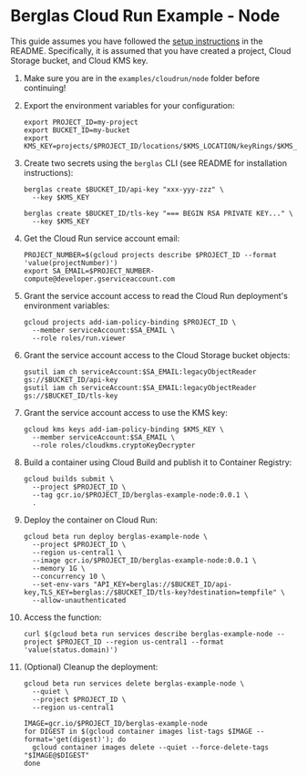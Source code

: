 # Berglas Cloud Run Example - Node

This guide assumes you have followed the [setup instructions][setup] in the
README. Specifically, it is assumed that you have created a project, Cloud
Storage bucket, and Cloud KMS key.

[setup]: https://github.com/GoogleCloudPlatform/berglas#setup

1. Make sure you are in the `examples/cloudrun/node` folder before continuing!

1. Export the environment variables for your configuration:

    ```text
    export PROJECT_ID=my-project
    export BUCKET_ID=my-bucket
    export KMS_KEY=projects/$PROJECT_ID/locations/$KMS_LOCATION/keyRings/$KMS_KEYRING/cryptoKeys/$KMS_CRYPTO_KEY
    ```

1. Create two secrets using the `berglas` CLI (see README for installation
instructions):

    ```text
    berglas create $BUCKET_ID/api-key "xxx-yyy-zzz" \
      --key $KMS_KEY
    ```

    ```text
    berglas create $BUCKET_ID/tls-key "=== BEGIN RSA PRIVATE KEY..." \
      --key $KMS_KEY
    ```

1. Get the Cloud Run service account email:

    ```text
    PROJECT_NUMBER=$(gcloud projects describe $PROJECT_ID --format 'value(projectNumber)')
    export SA_EMAIL=$PROJECT_NUMBER-compute@developer.gserviceaccount.com
    ```

1. Grant the service account access to read the Cloud Run deployment's
environment variables:

    ```text
    gcloud projects add-iam-policy-binding $PROJECT_ID \
      --member serviceAccount:$SA_EMAIL \
      --role roles/run.viewer
    ```

1. Grant the service account access to the Cloud Storage bucket objects:

    ```text
    gsutil iam ch serviceAccount:$SA_EMAIL:legacyObjectReader gs://$BUCKET_ID/api-key
    gsutil iam ch serviceAccount:$SA_EMAIL:legacyObjectReader gs://$BUCKET_ID/tls-key
    ```

1. Grant the service account access to use the KMS key:

    ```text
    gcloud kms keys add-iam-policy-binding $KMS_KEY \
      --member serviceAccount:$SA_EMAIL \
      --role roles/cloudkms.cryptoKeyDecrypter
    ```

1. Build a container using Cloud Build and publish it to Container Registry:

    ```text
    gcloud builds submit \
      --project $PROJECT_ID \
      --tag gcr.io/$PROJECT_ID/berglas-example-node:0.0.1 \
      .
    ```

1. Deploy the container on Cloud Run:

    ```text
    gcloud beta run deploy berglas-example-node \
      --project $PROJECT_ID \
      --region us-central1 \
      --image gcr.io/$PROJECT_ID/berglas-example-node:0.0.1 \
      --memory 1G \
      --concurrency 10 \
      --set-env-vars "API_KEY=berglas://$BUCKET_ID/api-key,TLS_KEY=berglas://$BUCKET_ID/tls-key?destination=tempfile" \
      --allow-unauthenticated
    ```

1. Access the function:

    ```text
    curl $(gcloud beta run services describe berglas-example-node --project $PROJECT_ID --region us-central1 --format 'value(status.domain)')
    ```

1. (Optional) Cleanup the deployment:

    ```text
    gcloud beta run services delete berglas-example-node \
      --quiet \
      --project $PROJECT_ID \
      --region us-central1

    IMAGE=gcr.io/$PROJECT_ID/berglas-example-node
    for DIGEST in $(gcloud container images list-tags $IMAGE --format='get(digest)'); do
      gcloud container images delete --quiet --force-delete-tags "$IMAGE@$DIGEST"
    done
    ```
